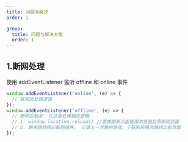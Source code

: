 ```yaml
---
title: 问题与解决
order: 1

group:
  title: 问题与解决方案
  order: 1
---
```


## 1.断网处理

使用 addEventListener 监听 offline 和 online 事件

```js
window.addEventListener('online', (e) => {
  // 联网后处理逻辑
});
window.addEventListener('offline', (e) => {
  // 断网后触发  在这里处理相应逻辑
  // 1. window.location.reload() //直接刷新页面使用浏览器自带断网页面
  // 2. 路由跳转相应断网组件。 记录上一次路由路径，于联网后再次跳转之前页面
});
```
